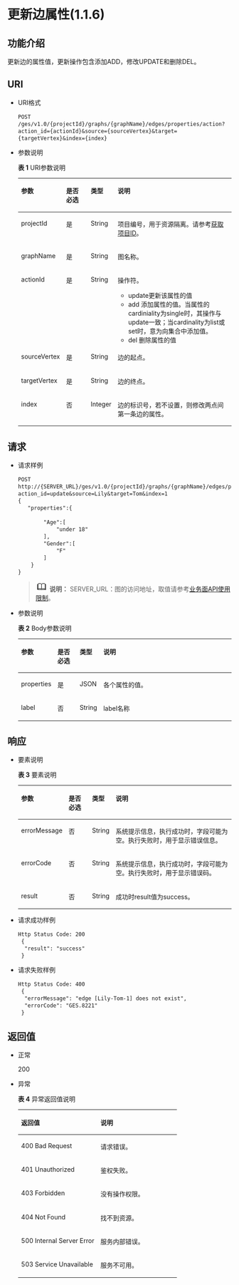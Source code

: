 # 更新边属性\(1.1.6\)<a name="ges_03_0098"></a>

## 功能介绍<a name="section43251558194328"></a>

更新边的属性值，更新操作包含添加ADD，修改UPDATE和删除DEL。

## URI<a name="section56328840194328"></a>

-   URI格式

    ```
    POST /ges/v1.0/{projectId}/graphs/{graphName}/edges/properties/action?action_id={actionId}&source={sourceVertex}&target={targetVertex}&index={index}
    ```


-   参数说明

    **表 1**  URI参数说明

    <a name="table32654182185712"></a>
    <table><thead align="left"><tr id="row66095206185712"><th class="cellrowborder" valign="top" width="13.569999999999999%" id="mcps1.2.5.1.1"><p id="p46530269185720"><a name="p46530269185720"></a><a name="p46530269185720"></a>参数</p>
    </th>
    <th class="cellrowborder" valign="top" width="12.93%" id="mcps1.2.5.1.2"><p id="p10855427185720"><a name="p10855427185720"></a><a name="p10855427185720"></a>是否必选</p>
    </th>
    <th class="cellrowborder" valign="top" width="10.870000000000001%" id="mcps1.2.5.1.3"><p id="p6874431185720"><a name="p6874431185720"></a><a name="p6874431185720"></a>类型</p>
    </th>
    <th class="cellrowborder" valign="top" width="62.629999999999995%" id="mcps1.2.5.1.4"><p id="p19958006185720"><a name="p19958006185720"></a><a name="p19958006185720"></a>说明</p>
    </th>
    </tr>
    </thead>
    <tbody><tr id="row58176254185712"><td class="cellrowborder" valign="top" width="13.569999999999999%" headers="mcps1.2.5.1.1 "><p id="p15088635185720"><a name="p15088635185720"></a><a name="p15088635185720"></a>projectId</p>
    </td>
    <td class="cellrowborder" valign="top" width="12.93%" headers="mcps1.2.5.1.2 "><p id="p14219928185720"><a name="p14219928185720"></a><a name="p14219928185720"></a>是</p>
    </td>
    <td class="cellrowborder" valign="top" width="10.870000000000001%" headers="mcps1.2.5.1.3 "><p id="p10963538185720"><a name="p10963538185720"></a><a name="p10963538185720"></a>String</p>
    </td>
    <td class="cellrowborder" valign="top" width="62.629999999999995%" headers="mcps1.2.5.1.4 "><p id="p51708449194548"><a name="p51708449194548"></a><a name="p51708449194548"></a>项目编号，用于资源隔离。请参考<a href="获取项目ID.md">获取项目ID</a>。</p>
    </td>
    </tr>
    <tr id="row46156021185712"><td class="cellrowborder" valign="top" width="13.569999999999999%" headers="mcps1.2.5.1.1 "><p id="p53875476185720"><a name="p53875476185720"></a><a name="p53875476185720"></a>graphName</p>
    </td>
    <td class="cellrowborder" valign="top" width="12.93%" headers="mcps1.2.5.1.2 "><p id="p1837453185720"><a name="p1837453185720"></a><a name="p1837453185720"></a>是</p>
    </td>
    <td class="cellrowborder" valign="top" width="10.870000000000001%" headers="mcps1.2.5.1.3 "><p id="p14615974185720"><a name="p14615974185720"></a><a name="p14615974185720"></a>String</p>
    </td>
    <td class="cellrowborder" valign="top" width="62.629999999999995%" headers="mcps1.2.5.1.4 "><p id="p43043207185720"><a name="p43043207185720"></a><a name="p43043207185720"></a>图名称。</p>
    </td>
    </tr>
    <tr id="row1641245618521"><td class="cellrowborder" valign="top" width="13.569999999999999%" headers="mcps1.2.5.1.1 "><p id="p74131556185210"><a name="p74131556185210"></a><a name="p74131556185210"></a>actionId</p>
    </td>
    <td class="cellrowborder" valign="top" width="12.93%" headers="mcps1.2.5.1.2 "><p id="p1413155612526"><a name="p1413155612526"></a><a name="p1413155612526"></a>是</p>
    </td>
    <td class="cellrowborder" valign="top" width="10.870000000000001%" headers="mcps1.2.5.1.3 "><p id="p041310566525"><a name="p041310566525"></a><a name="p041310566525"></a>String</p>
    </td>
    <td class="cellrowborder" valign="top" width="62.629999999999995%" headers="mcps1.2.5.1.4 "><p id="p641395615523"><a name="p641395615523"></a><a name="p641395615523"></a>操作符。</p>
    <a name="ul33151138155310"></a><a name="ul33151138155310"></a><ul id="ul33151138155310"><li>update更新该属性的值</li><li>add 添加属性的值。当属性的cardiniality为single时，其操作与update一致；当cardinality为list或set时，意为向集合中添加值。</li><li>del 删除属性的值</li></ul>
    </td>
    </tr>
    <tr id="row58889947185712"><td class="cellrowborder" valign="top" width="13.569999999999999%" headers="mcps1.2.5.1.1 "><p id="p38658723185720"><a name="p38658723185720"></a><a name="p38658723185720"></a>sourceVertex</p>
    </td>
    <td class="cellrowborder" valign="top" width="12.93%" headers="mcps1.2.5.1.2 "><p id="p63595758185720"><a name="p63595758185720"></a><a name="p63595758185720"></a>是</p>
    </td>
    <td class="cellrowborder" valign="top" width="10.870000000000001%" headers="mcps1.2.5.1.3 "><p id="p50982786185720"><a name="p50982786185720"></a><a name="p50982786185720"></a>String</p>
    </td>
    <td class="cellrowborder" valign="top" width="62.629999999999995%" headers="mcps1.2.5.1.4 "><p id="p35964965185720"><a name="p35964965185720"></a><a name="p35964965185720"></a>边的起点。</p>
    </td>
    </tr>
    <tr id="row43792987185712"><td class="cellrowborder" valign="top" width="13.569999999999999%" headers="mcps1.2.5.1.1 "><p id="p46003221185720"><a name="p46003221185720"></a><a name="p46003221185720"></a>targetVertex</p>
    </td>
    <td class="cellrowborder" valign="top" width="12.93%" headers="mcps1.2.5.1.2 "><p id="p35273401185720"><a name="p35273401185720"></a><a name="p35273401185720"></a>是</p>
    </td>
    <td class="cellrowborder" valign="top" width="10.870000000000001%" headers="mcps1.2.5.1.3 "><p id="p38573226185720"><a name="p38573226185720"></a><a name="p38573226185720"></a>String</p>
    </td>
    <td class="cellrowborder" valign="top" width="62.629999999999995%" headers="mcps1.2.5.1.4 "><p id="p37423567185720"><a name="p37423567185720"></a><a name="p37423567185720"></a>边的终点。</p>
    </td>
    </tr>
    <tr id="row45801893185712"><td class="cellrowborder" valign="top" width="13.569999999999999%" headers="mcps1.2.5.1.1 "><p id="p35581719185720"><a name="p35581719185720"></a><a name="p35581719185720"></a>index</p>
    </td>
    <td class="cellrowborder" valign="top" width="12.93%" headers="mcps1.2.5.1.2 "><p id="p63547023185720"><a name="p63547023185720"></a><a name="p63547023185720"></a>否</p>
    </td>
    <td class="cellrowborder" valign="top" width="10.870000000000001%" headers="mcps1.2.5.1.3 "><p id="p47035223185720"><a name="p47035223185720"></a><a name="p47035223185720"></a>Integer</p>
    </td>
    <td class="cellrowborder" valign="top" width="62.629999999999995%" headers="mcps1.2.5.1.4 "><p id="p12820591769"><a name="p12820591769"></a><a name="p12820591769"></a>边的标识号，若不设置，则修改两点间第一条边的属性。</p>
    </td>
    </tr>
    </tbody>
    </table>


## 请求<a name="section4280014194146"></a>

-   请求样例

    ```
    POST
    http://{SERVER_URL}/ges/v1.0/{projectId}/graphs/{graphName}/edges/properties/action?action_id=update&source=Lily&target=Tom&index=1
    {
       "properties":{
    
            "Age":[
                "under 18"
            ],
            "Gender":[
                "F"
            ]
        }
    }
    ```

    >![](public_sys-resources/icon-note.gif) **说明：** 
    >SERVER\_URL：图的访问地址，取值请参考[业务面API使用限制](业务面API使用限制.md)。

-   参数说明

    **表 2**  Body参数说明

    <a name="table2233484220116"></a>
    <table><thead align="left"><tr id="row6459916420116"><th class="cellrowborder" valign="top" width="10.059999999999999%" id="mcps1.2.5.1.1"><p id="p6514981020116"><a name="p6514981020116"></a><a name="p6514981020116"></a>参数</p>
    </th>
    <th class="cellrowborder" valign="top" width="11.05%" id="mcps1.2.5.1.2"><p id="p4264326420116"><a name="p4264326420116"></a><a name="p4264326420116"></a>是否必选</p>
    </th>
    <th class="cellrowborder" valign="top" width="9.879999999999999%" id="mcps1.2.5.1.3"><p id="p3155239920116"><a name="p3155239920116"></a><a name="p3155239920116"></a>类型</p>
    </th>
    <th class="cellrowborder" valign="top" width="69.01%" id="mcps1.2.5.1.4"><p id="p560755920116"><a name="p560755920116"></a><a name="p560755920116"></a>说明</p>
    </th>
    </tr>
    </thead>
    <tbody><tr id="row4436845220116"><td class="cellrowborder" valign="top" width="10.059999999999999%" headers="mcps1.2.5.1.1 "><p id="p3707488920116"><a name="p3707488920116"></a><a name="p3707488920116"></a>properties</p>
    </td>
    <td class="cellrowborder" valign="top" width="11.05%" headers="mcps1.2.5.1.2 "><p id="p5027605520116"><a name="p5027605520116"></a><a name="p5027605520116"></a>是</p>
    </td>
    <td class="cellrowborder" valign="top" width="9.879999999999999%" headers="mcps1.2.5.1.3 "><p id="p4582862920116"><a name="p4582862920116"></a><a name="p4582862920116"></a>JSON</p>
    </td>
    <td class="cellrowborder" valign="top" width="69.01%" headers="mcps1.2.5.1.4 "><p id="p2113143520116"><a name="p2113143520116"></a><a name="p2113143520116"></a>各个属性的值。</p>
    </td>
    </tr>
    <tr id="row10714112317546"><td class="cellrowborder" valign="top" width="10.059999999999999%" headers="mcps1.2.5.1.1 "><p id="p127164231541"><a name="p127164231541"></a><a name="p127164231541"></a>label</p>
    </td>
    <td class="cellrowborder" valign="top" width="11.05%" headers="mcps1.2.5.1.2 "><p id="p1171642355419"><a name="p1171642355419"></a><a name="p1171642355419"></a>否</p>
    </td>
    <td class="cellrowborder" valign="top" width="9.879999999999999%" headers="mcps1.2.5.1.3 "><p id="p1471612305412"><a name="p1471612305412"></a><a name="p1471612305412"></a>String</p>
    </td>
    <td class="cellrowborder" valign="top" width="69.01%" headers="mcps1.2.5.1.4 "><p id="p107167237543"><a name="p107167237543"></a><a name="p107167237543"></a>label名称</p>
    </td>
    </tr>
    </tbody>
    </table>


## 响应<a name="section44330573194328"></a>

-   要素说明

    **表 3**  要素说明

    <a name="table31614199194625"></a>
    <table><thead align="left"><tr id="row45991899194625"><th class="cellrowborder" valign="top" width="13.48%" id="mcps1.2.5.1.1"><p id="p19720158194633"><a name="p19720158194633"></a><a name="p19720158194633"></a>参数</p>
    </th>
    <th class="cellrowborder" valign="top" width="12.04%" id="mcps1.2.5.1.2"><p id="p53828980194633"><a name="p53828980194633"></a><a name="p53828980194633"></a>是否必选</p>
    </th>
    <th class="cellrowborder" valign="top" width="10.69%" id="mcps1.2.5.1.3"><p id="p65180130194633"><a name="p65180130194633"></a><a name="p65180130194633"></a>类型</p>
    </th>
    <th class="cellrowborder" valign="top" width="63.79%" id="mcps1.2.5.1.4"><p id="p45099217194633"><a name="p45099217194633"></a><a name="p45099217194633"></a>说明</p>
    </th>
    </tr>
    </thead>
    <tbody><tr id="row7462124194625"><td class="cellrowborder" valign="top" width="13.48%" headers="mcps1.2.5.1.1 "><p id="p12987217194633"><a name="p12987217194633"></a><a name="p12987217194633"></a>errorMessage</p>
    </td>
    <td class="cellrowborder" valign="top" width="12.04%" headers="mcps1.2.5.1.2 "><p id="p45331633194633"><a name="p45331633194633"></a><a name="p45331633194633"></a>否</p>
    </td>
    <td class="cellrowborder" valign="top" width="10.69%" headers="mcps1.2.5.1.3 "><p id="p47983666194633"><a name="p47983666194633"></a><a name="p47983666194633"></a>String</p>
    </td>
    <td class="cellrowborder" valign="top" width="63.79%" headers="mcps1.2.5.1.4 "><p id="p61471739194633"><a name="p61471739194633"></a><a name="p61471739194633"></a>系统提示信息，执行成功时，字段可能为空。执行失败时，用于显示错误信息。</p>
    </td>
    </tr>
    <tr id="row61962223194625"><td class="cellrowborder" valign="top" width="13.48%" headers="mcps1.2.5.1.1 "><p id="p51286116194633"><a name="p51286116194633"></a><a name="p51286116194633"></a>errorCode</p>
    </td>
    <td class="cellrowborder" valign="top" width="12.04%" headers="mcps1.2.5.1.2 "><p id="p60534730194633"><a name="p60534730194633"></a><a name="p60534730194633"></a>否</p>
    </td>
    <td class="cellrowborder" valign="top" width="10.69%" headers="mcps1.2.5.1.3 "><p id="p4366068194633"><a name="p4366068194633"></a><a name="p4366068194633"></a>String</p>
    </td>
    <td class="cellrowborder" valign="top" width="63.79%" headers="mcps1.2.5.1.4 "><p id="p18107210194633"><a name="p18107210194633"></a><a name="p18107210194633"></a>系统提示信息，执行成功时，字段可能为空。执行失败时，用于显示错误码。</p>
    </td>
    </tr>
    <tr id="row45544555194625"><td class="cellrowborder" valign="top" width="13.48%" headers="mcps1.2.5.1.1 "><p id="p46819430194633"><a name="p46819430194633"></a><a name="p46819430194633"></a>result</p>
    </td>
    <td class="cellrowborder" valign="top" width="12.04%" headers="mcps1.2.5.1.2 "><p id="p34277515194633"><a name="p34277515194633"></a><a name="p34277515194633"></a>否</p>
    </td>
    <td class="cellrowborder" valign="top" width="10.69%" headers="mcps1.2.5.1.3 "><p id="p25015353194633"><a name="p25015353194633"></a><a name="p25015353194633"></a>String</p>
    </td>
    <td class="cellrowborder" valign="top" width="63.79%" headers="mcps1.2.5.1.4 "><p id="p12977687194633"><a name="p12977687194633"></a><a name="p12977687194633"></a>成功时result值为success。</p>
    </td>
    </tr>
    </tbody>
    </table>

-   请求成功样例

    ```
    Http Status Code: 200
     {
      "result": "success"
     }
    ```

-   请求失败样例

    ```
    Http Status Code: 400
     {
      "errorMessage": "edge [Lily-Tom-1] does not exist",
      "errorCode": "GES.8221"
     }
    ```


## 返回值<a name="section57687651194328"></a>

-   正常

    200

-   异常

    **表 4**  异常返回值说明

    <a name="table2984752518246"></a>
    <table><thead align="left"><tr id="row1211940418246"><th class="cellrowborder" valign="top" width="50%" id="mcps1.2.3.1.1"><p id="p3980654218254"><a name="p3980654218254"></a><a name="p3980654218254"></a>返回值</p>
    </th>
    <th class="cellrowborder" valign="top" width="50%" id="mcps1.2.3.1.2"><p id="p310447318254"><a name="p310447318254"></a><a name="p310447318254"></a>说明</p>
    </th>
    </tr>
    </thead>
    <tbody><tr id="row4240912018246"><td class="cellrowborder" valign="top" width="50%" headers="mcps1.2.3.1.1 "><p id="p3446280418254"><a name="p3446280418254"></a><a name="p3446280418254"></a>400 Bad Request</p>
    </td>
    <td class="cellrowborder" valign="top" width="50%" headers="mcps1.2.3.1.2 "><p id="p4002370018254"><a name="p4002370018254"></a><a name="p4002370018254"></a>请求错误。</p>
    </td>
    </tr>
    <tr id="row4888805618246"><td class="cellrowborder" valign="top" width="50%" headers="mcps1.2.3.1.1 "><p id="p5203043918254"><a name="p5203043918254"></a><a name="p5203043918254"></a>401 Unauthorized</p>
    </td>
    <td class="cellrowborder" valign="top" width="50%" headers="mcps1.2.3.1.2 "><p id="p5371601718254"><a name="p5371601718254"></a><a name="p5371601718254"></a>鉴权失败。</p>
    </td>
    </tr>
    <tr id="row3592872518246"><td class="cellrowborder" valign="top" width="50%" headers="mcps1.2.3.1.1 "><p id="p3450921718254"><a name="p3450921718254"></a><a name="p3450921718254"></a>403 Forbidden</p>
    </td>
    <td class="cellrowborder" valign="top" width="50%" headers="mcps1.2.3.1.2 "><p id="p4378321618254"><a name="p4378321618254"></a><a name="p4378321618254"></a>没有操作权限。</p>
    </td>
    </tr>
    <tr id="row4281759818246"><td class="cellrowborder" valign="top" width="50%" headers="mcps1.2.3.1.1 "><p id="p4125438418254"><a name="p4125438418254"></a><a name="p4125438418254"></a>404 Not Found</p>
    </td>
    <td class="cellrowborder" valign="top" width="50%" headers="mcps1.2.3.1.2 "><p id="p5327079718254"><a name="p5327079718254"></a><a name="p5327079718254"></a>找不到资源。</p>
    </td>
    </tr>
    <tr id="row994303918246"><td class="cellrowborder" valign="top" width="50%" headers="mcps1.2.3.1.1 "><p id="p4548781618254"><a name="p4548781618254"></a><a name="p4548781618254"></a>500 Internal Server Error</p>
    </td>
    <td class="cellrowborder" valign="top" width="50%" headers="mcps1.2.3.1.2 "><p id="p6063444518254"><a name="p6063444518254"></a><a name="p6063444518254"></a>服务内部错误。</p>
    </td>
    </tr>
    <tr id="row5822219018246"><td class="cellrowborder" valign="top" width="50%" headers="mcps1.2.3.1.1 "><p id="p4487805318254"><a name="p4487805318254"></a><a name="p4487805318254"></a>503 Service Unavailable</p>
    </td>
    <td class="cellrowborder" valign="top" width="50%" headers="mcps1.2.3.1.2 "><p id="p1124370918254"><a name="p1124370918254"></a><a name="p1124370918254"></a>服务不可用。</p>
    </td>
    </tr>
    </tbody>
    </table>


